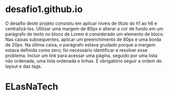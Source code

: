# desafio1.github.io

O desafio deste projeto consistiu em aplicar níveis de título do h1 ao h6 e centralizá-los.
Utilizar uma margem de 80px e alterar a cor de fundo em um parágrafo de texto no bloco de Lorem é considerado um elemento de bloco. Nas caixas subsequentes, aplicar um preenchimento de 80px e uma borda de 20px. Na última caixa, o parágrafo estava grudado porque a margem estava definida como zero; foi necessário identificar e resolver esse problema.
Incluir um link para acessar uma página, seguido por uma lista não ordenada, uma lista ordenada e linhas. 
É obrigatório seguir a ordem do layout e das tags.

# ELasNaTech

